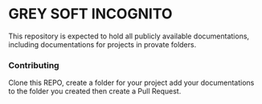 # GREY SOFT INCOGNITO

This repository is expected to hold all publicly available documentations, including documentations for projects in provate folders.

### Contributing
Clone this REPO, create a folder for your project add your documentations to the folder you created then create a Pull Request.
